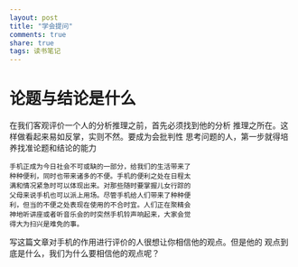 ```yaml
---
layout: post
title: "学会提问"
comments: true
share: true
tags: 读书笔记
---
```


# 论题与结论是什么  
 
  在我们客观评价一个人的分析推理之前，首先必须找到他的分析
  推理之所在。这样做看起来易如反掌，实则不然。要成为会批判性
  思考问题的人，第一步就得培养找准论题和结论的能力

    手机正成为今日社会不可或缺的一部分，给我们的生活带来了
	种种便利，同时也带来诸多的不便。手机的便利之处在日程太
	满和情况紧急时可以体现出来。对那些随时要掌握儿女行踪的
	父母来说手机也可以派上用场。尽管手机给人们带来了种种便
	利，但当的不便之处表现在使用的不合时宜。人们正在聚精会
	神地听讲座或者听音乐会的时突然手机铃声响起来，大家会觉
	得大为扫兴是难免的事。
  写这篇文章对手机的作用进行评价的人很想让你相信他的观点。但是他的
  观点到底是什么，我们为什么要相信他的观点呢？
